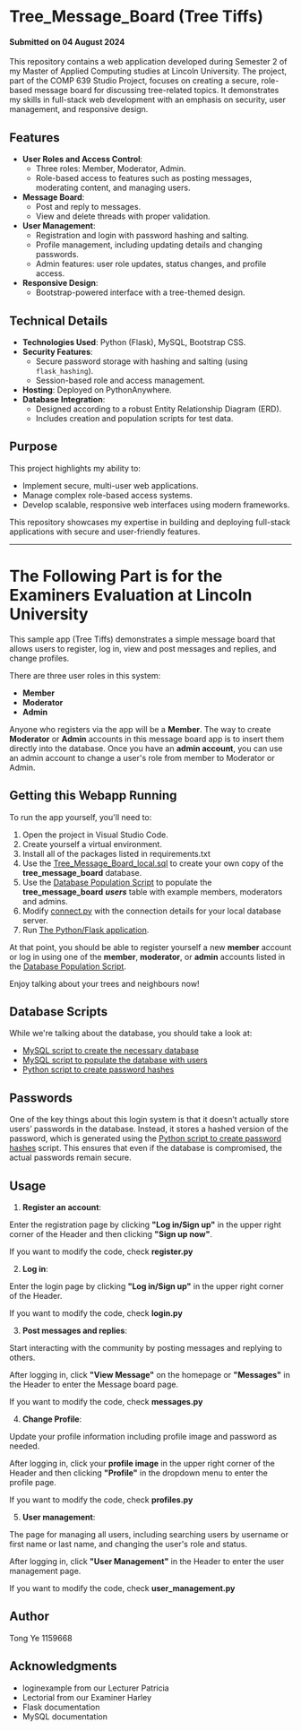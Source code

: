 # Tree_Message_Board (Tree Tiffs)
#### Submitted on 04 August 2024

This repository contains a web application developed during Semester 2 of my Master of Applied Computing studies at Lincoln University. The project, part of the COMP 639 Studio Project, focuses on creating a secure, role-based message board for discussing tree-related topics. It demonstrates my skills in full-stack web development with an emphasis on security, user management, and responsive design.

## Features
- **User Roles and Access Control**:
  - Three roles: Member, Moderator, Admin.
  - Role-based access to features such as posting messages, moderating content, and managing users.
- **Message Board**:
  - Post and reply to messages.
  - View and delete threads with proper validation.
- **User Management**:
  - Registration and login with password hashing and salting.
  - Profile management, including updating details and changing passwords.
  - Admin features: user role updates, status changes, and profile access.
- **Responsive Design**:
  - Bootstrap-powered interface with a tree-themed design.

## Technical Details
- **Technologies Used**: Python (Flask), MySQL, Bootstrap CSS.
- **Security Features**:
  - Secure password storage with hashing and salting (using `flask_hashing`).
  - Session-based role and access management.
- **Hosting**: Deployed on PythonAnywhere.
- **Database Integration**:
  - Designed according to a robust Entity Relationship Diagram (ERD).
  - Includes creation and population scripts for test data.

## Purpose
This project highlights my ability to:
- Implement secure, multi-user web applications.
- Manage complex role-based access systems.
- Develop scalable, responsive web interfaces using modern frameworks.

This repository showcases my expertise in building and deploying full-stack applications with secure and user-friendly features.

---

# The Following Part is for the Examiners Evaluation at Lincoln University

This sample app (Tree Tiffs) demonstrates a simple message board that allows users to
register, log in, view and post messages and replies, and change profiles. 

There are three user roles in this system:
- **Member**
- **Moderator**
- **Admin**

Anyone who registers via the app will be a **Member**. The way to create
**Moderator** or **Admin** accounts in this message board app is to insert them directly
into the database. Once you have an **admin account**, you can use an admin account to change a user's role from member to Moderator or Admin. 

## Getting this Webapp Running

To run the app yourself, you'll need to:

1. Open the project in Visual Studio Code.
2. Create yourself a virtual environment.
3. Install all of the packages listed in requirements.txt 
4. Use the [Tree_Message_Board_local.sql](<Tree_Message_Board_local.sql>) to create your own
   copy of the **tree_message_board** database.
5. Use the [Database Population Script](<Populate Database.sql>) to populate
   the **tree_message_board** ***users*** table with example members, moderators and admins.
6. Modify [connect.py](treetiffs_app/connect.py) with the connection details for
   your local database server.
7. Run [The Python/Flask application](run.py).

At that point, you should be able to register yourself a new **member** account
or log in using one of the **member**, **moderator**, or **admin** accounts listed in
the [Database Population Script](<Populate Database.sql>).

Enjoy talking about your trees and neighbours now!

## Database Scripts

While we're talking about the database, you should take a look at:
- [MySQL script to create the necessary database](<Tree_Message_Board_local.sql>)
- [MySQL script to populate the database with users](<Populate Database.sql>)
- [Python script to create password hashes](password_hash_generator.py)

## Passwords

One of the key things about this login system is that it doesn’t actually store users’ passwords in the database. Instead, it stores a hashed version of the password, which is generated using the [Python script to create password hashes](password_hash_generator.py) script. This ensures that even if the database is compromised, the actual passwords remain secure.

## Usage

1. **Register an account**: 

Enter the registration page by clicking **"Log in/Sign up"** in the upper right corner of the Header and then clicking **"Sign up now"**.

If you want to modify the code,  check **register.py**

2. **Log in**: 

Enter the login page by clicking **"Log in/Sign up"** in the upper right corner of the Header.

If you want to modify the code,  check **login.py**


3. **Post messages and replies**: 

Start interacting with the community by posting messages and replying to others.

After logging in, click **"View Message"** on the homepage or **"Messages"** in the Header to enter the Message board page.

If you want to modify the code,  check **messages.py**


4. **Change Profile**: 

Update your profile information including profile image and password as needed.

After logging in, click your **profile image** in the upper right corner of the Header and then clicking **"Profile"** in the dropdown menu to enter the profile page.

If you want to modify the code,  check **profiles.py**

5. **User management**: 

The page for managing all users, including searching users by username or first name or last name, and changing the user's role and status.

After logging in, click **"User Management"** in the Header to enter the user management page.

If you want to modify the code,  check **user_management.py**


## Author

Tong Ye 1159668

## Acknowledgments

- loginexample from our Lecturer Patricia
- Lectorial from our Examiner Harley
- Flask documentation
- MySQL documentation
